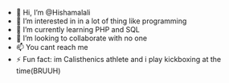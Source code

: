 - 👋 Hi, I’m @Hishamalali
- 👀 I’m interested in in a lot of thing like programming
- 🌱 I’m currently learning PHP and SQL
- 💞️ I’m looking to collaborate with no one
- 📫 You cant reach me
- ⚡ Fun fact: im Calisthenics athlete and i play kickboxing at the time(BRUUH)

<!---
Hishamalali/Hishamalali is a ✨ special ✨ repository because its `README.md` (this file) appears on your GitHub profile.
You can click the Preview link to take a look at your changes.
--->
